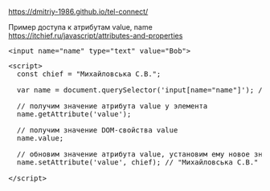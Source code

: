 https://dmitriy-1986.github.io/tel-connect/

Пример доступа к атрибутам value, name
https://itchief.ru/javascript/attributes-and-properties

<pre>&lt;input name="name" type="text" value="Bob"&gt;</pre>

<pre>&lt;script&gt;
  const chief = "Михайловська С.В.";
  
  var name = document.querySelector('input[name="name"]'); // получим элемент
  
  // получим значение атрибута value у элемента
  name.getAttribute('value'); 
 
  // получим значение DOM-свойства value
  name.value; 
  
  // обновим значение атрибута value, установим ему новое значение
  name.setAttribute('value', chief); // "Михайловська С.В."
  
&lt;/script&gt;</pre>
